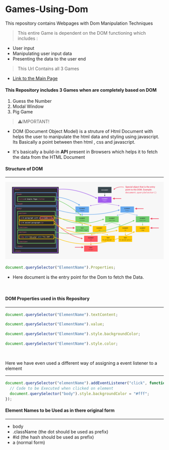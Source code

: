 # Games-Using-Dom

This repository contains Webpages with Dom Manipulation Techniques

> This entire Game is dependent on the DOM functioning which includes :

- User input
- Manipulating user input data
- Presenting the data to the user end

> This Url Contains all 3 Games

- [Link to the Main Page](https://github.com/Shaik-mohd-huzaifa/Games-Using-Dom/blob/b057f916d7e46b388bdba7c9419808b5d25cb1bf/index.html)

#### This Repository includes 3 Games when are completely based on DOM

1. Guess the Number
2. Modal Window
3. Pig Game

> ⚠️IMPORTANT!

- DOM (Document Object Model) is a struture of Html Document with helps the user to manipulate the html data and styling using javascript. Its Basically a point between then html , css and javascript.

- It's basically a build-in **API** present in Browsers which helps it to fetch the data from the HTML Document

#### Structure of DOM

<hr>

![](<images/Screenshot%20(8).png>)

```javascript
document.querySelector("ElementName").Properties;
```

- Here document is the entry point for the Dom to fetch the Data.

<br>

#### DOM Properties used in this Repository

<hr>

```javascript
document.querySelector("ElementName").textContent;
```

```javascript
document.querySelector("ElementName").value;
```

```javascript
document.querySelector("ElementName").style.backgroundColor;
```

```javascript
document.querySelector("ElementName").style.color;
```

<br>

Here we have even used a different way of assigning a event listener to a element

<hr>

```javascript
document.querySelector("elementName").addEventListener("click", function () {
  // Code to be Executed when clicked on element
  document.querySelector("body").style.backgroundColor = "#fff";
});
```

#### Element Names to be Used as in there original form

<hr>

- body
- .className (the dot should be used as prefix)
- #id (the hash should be used as prefix)
- a (normal form)
